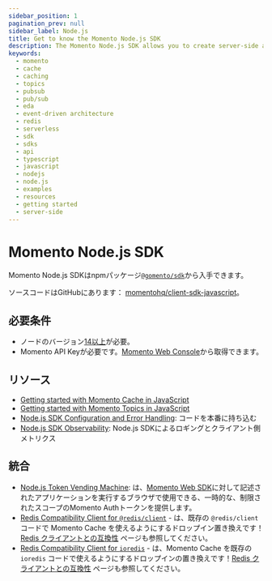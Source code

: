 ```yaml
---
sidebar_position: 1
pagination_prev: null
sidebar_label: Node.js
title: Get to know the Momento Node.js SDK
description: The Momento Node.js SDK allows you to create server-side applications in TypeScript or JavaScript, and take advantage of Momento's caching and pub-sub features. Find resources and examples here!
keywords:
  - momento
  - cache
  - caching
  - topics
  - pubsub
  - pub/sub
  - eda
  - event-driven architecture
  - redis
  - serverless
  - sdk
  - sdks
  - api
  - typescript
  - javascript
  - nodejs
  - node.js
  - examples
  - resources
  - getting started
  - server-side
---
```


# Momento Node.js SDK

Momento Node.js SDKはnpmパッケージ[`@gomento/sdk`](https://www.npmjs.com/package/@gomento/sdk)から入手できます。

ソースコードはGitHubにあります： [momentohq/client-sdk-javascript](https://github.com/momentohq/client-sdk-javascript)。

## 必要条件

- ノードのバージョン[14以上](https://nodejs.org/en/download/)が必要。
- Momento API Keyが必要です。[Momento Web Console](https://console.gomomento.com/)から取得できます。

## リソース

- [Getting started with Momento Cache in JavaScript](/sdks/nodejs/cache.mdx)
- [Getting started with Momento Topics in JavaScript](/sdks/nodejs/topics.mdx)
- [Node.js SDK Configuration and Error Handling](./config-and-error-handling.mdx): コードを本番に持ち込む
- [Node.js SDK Observability](./observability.mdx): Node.js SDKによるロギングとクライアント側メトリクス

## 統合

- [Node.js Token Vending Machine](https://github.com/momentohq/client-sdk-javascript/tree/main/examples/nodejs/token-vending-machine): は、[Momento Web SDK](https://github.com/momentohq/client-sdk-javascript/tree/main/packages/client-sdk-web)に対して記述されたアプリケーションを実行するブラウザで使用できる、一時的な、制限されたスコープのMomento Authトークンを提供します。
- [Redis Compatibility Client for `@redis/client`](https://github.com/momentohq/momento-node-redis-client) - は、既存の `@redis/client` コードで Momento Cache を使えるようにするドロップイン置き換えです！[Redis クライアントとの互換性](/cache/develop/integrations/redis-client-compatibility.md) ページも参照してください。
- [Redis Compatibility Client for `ioredis`](https://github.com/momentohq/momento-node-ioredis-client) - は、Momento Cache を既存の `ioredis` コードで使えるようにするドロップインの置き換えです！[Redis クライアントとの互換性](/cache/develop/integrations/redis-client-compatibility.md) ページも参照してください。
